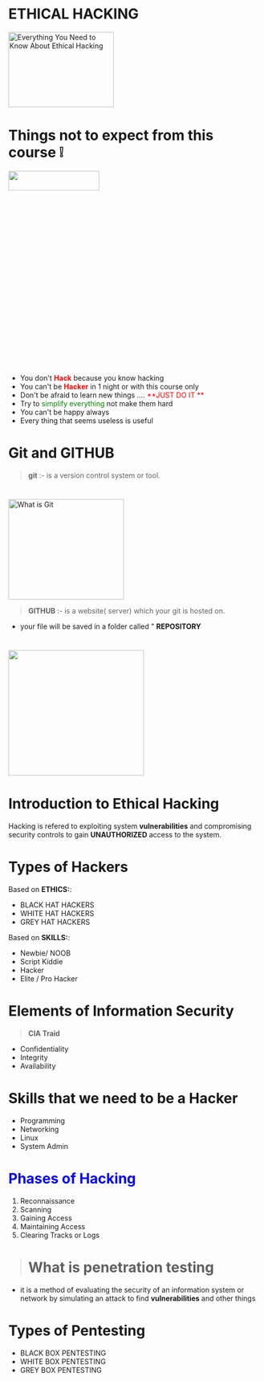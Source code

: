 # **ETHICAL HACKING**

<img src="https://www.mumbailive.com/images/media/images/hacking_1657092097039.jpg?" alt="Everything You Need to Know About Ethical Hacking" title="Everything You Need to Know About Ethical Hacking" style="height:150px; width:210px;"/>

# Things not to expect from this course ❕

<img src="https://hips.hearstapps.com/hmg-prod/images/gettyimages-1185282377.jpg?" style="color: transparent; width: 60%; height: 10%;"/>

- You don't <font color="red" >**Hack** </font> because you know hacking
- You can't be <font color="red" >**Hacker** </font> in 1 night or with this course only
- Don't be afraid to learn new things .... <font color="red" > **JUST DO IT ** </font>
- Try to <font color="green" > simplify everything </font>not make them hard
- You can't be happy always
- Every thing that seems useless is useful

# Git and GITHUB

> **git** :- is a version control system or tool.

#

<img src="https://wac-cdn.atlassian.com/dam/jcr:f6948a92-f446-466f-8783-1dd1cbcc661a/hero.svg?cdnVersion=684" loading="lazy" alt="What is Git" style="height:200px; width:230px;"/>

> **GITHUB** :- is a website( server) which your git is hosted on.

- your file will be saved in a folder called " **REPOSITORY**

#

<img src="https://miro.medium.com/max/875/0*c43pw7UiQgpfjDCl.jpg" style="height:250px; width:270px;"/>

# Introduction to Ethical Hacking

Hacking is refered to exploiting system **vulnerabilities** and compromising security controls to gain **UNAUTHORIZED** access to the system.

# Types of **Hackers**

Based on **ETHICS:**:

- BLACK HAT HACKERS
- WHITE HAT HACKERS
- GREY HAT HACKERS

Based on **SKILLS:**:

- Newbie/ NOOB
- Script Kiddie
- Hacker
- Elite / Pro Hacker

#

# Elements of Information Security

> **CIA Traid**

- Confidentiality
- Integrity
- Availability

# Skills that we need to be a Hacker

- Programming
- Networking
- Linux
- System Admin
  <font color="blue" >

# Phases of Hacking

</font>

1. Reconnaissance
2. Scanning
3. Gaining Access
4. Maintaining Access
5. Clearing Tracks or Logs

> # What is penetration testing

- it is a method of evaluating the security of an information system or network by simulating an attack to find **vulnerabilities** and other things

# Types of Pentesting

- BLACK BOX PENTESTING
- WHITE BOX PENTESTING
- GREY BOX PENTESTING
